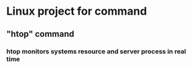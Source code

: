 # Linux project for command

## "htop" command 

### htop monitors systems resource and server process in real time